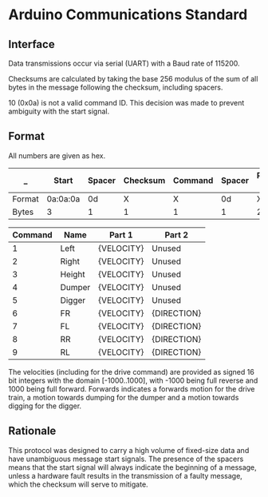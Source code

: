 # Arduino Communications Standard
## Interface
Data transmissions occur via serial (UART) with a Baud rate of 115200.

Checksums are calculated by taking the base 256 modulus of the sum of
all bytes in the message following the checksum, including spacers.

10 (0x0a) is not a valid command ID. This decision was made to prevent
ambiguity with the start signal.

## Format
All numbers are given as hex.

_      | Start   | Spacer | Checksum | Command | Spacer | Part 1 | Spacer | Part 2 |
-------|---------|--------|----------|---------|--------|--------|--------|--------|
Format |0a:0a:0a | 0d     | X        | X       | 0d     | X:X    | 0d     | X:X    |
Bytes  |3        | 1      | 1        | 1       | 1      | 2      | 1      | 2      |

Command | Name   | Part 1     | Part 2
--------|--------|------------|-------
1       | Left   | {VELOCITY} | Unused
2       | Right  | {VELOCITY} | Unused
3       | Height | {VELOCITY} | Unused
4       | Dumper | {VELOCITY} | Unused
5       | Digger | {VELOCITY} | Unused
6       | FR     | {VELOCITY} | {DIRECTION}
7       | FL     | {VELOCITY} | {DIRECTION}
8       | RR     | {VELOCITY} | {DIRECTION}
9       | RL     | {VELOCITY} | {DIRECTION}


The velocities (including for the drive command) are provided as signed
16 bit integers with the domain \[-1000..1000], with -1000 being full
reverse and 1000 being full forward. Forwards indicates a forwards
motion for the drive train, a motion towards dumping for the dumper and
a motion towards digging for the digger.

## Rationale
This protocol was designed to carry a high volume of fixed-size data
and have unambiguous message start signals. The presence of the spacers
means that the start signal will always indicate the beginning of a
message, unless a hardware fault results in the transmission of a faulty
message, which the checksum will serve to mitigate.